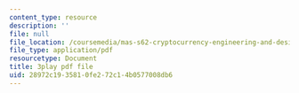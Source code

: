 ```yaml
---
content_type: resource
description: ''
file: null
file_location: /coursemedia/mas-s62-cryptocurrency-engineering-and-design-spring-2018/28972c1935810fe272c14b0577008db6_7o5shPC0R2k.pdf
file_type: application/pdf
resourcetype: Document
title: 3play pdf file
uid: 28972c19-3581-0fe2-72c1-4b0577008db6
---
```

